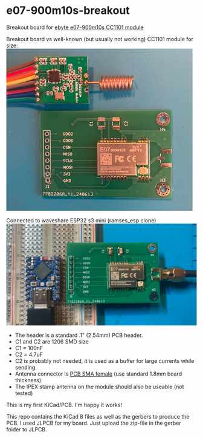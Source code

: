 # e07-900m10s-breakout

Breakout board for [ebyte e07-900m10s CC1101 module](https://www.ebyte.com/en/product-view-news.html?id=1567)

Breakout board vs well-known (but usually not working) CC1101 module for size:
![breakout board vs cc1101 module](breakout.png)

Connected to waveshare ESP32 s3 mini (ramses_esp clone)
![ramses_esp with esp32s3](breakout_esp32s3mini.png)

 - The header is a standard .1" (2.54mm) PCB header.
 - C1 and C2 are 1206 SMD size
 - C1 = 100nF
 - C2 = 4.7uF
 - C2 is probably not needed, it is used as a buffer for large currents while sending.
 - Antenna connector is [PCB SMA female](https://nl.aliexpress.com/item/1005005708712726.html) (use standard 1.8mm board thickness)
 - The IPEX stamp antenna on the module should also be useable (not tested)

This is my first KiCad/PCB. I'm happy it works!

This repo contains the KiCad 8 files as well as the gerbers to produce the PCB.
I used JLPCB for my board. Just upload the zip-file in the gerber folder to JLPCB.
